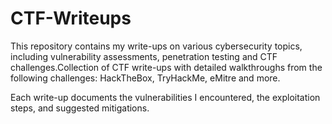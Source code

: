 # CTF-Writeups
This repository contains my write-ups on various cybersecurity topics, including vulnerability assessments, penetration testing and CTF challenges.Collection of CTF write-ups with detailed walkthroughs from the following challenges: HackTheBox, TryHackMe, eMitre and more.

Each write-up documents the vulnerabilities I encountered, the exploitation steps, and suggested mitigations.


